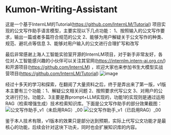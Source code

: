 # Kumon-Writing-Assistant
这是一个基于InternLM的Tutorial(https://github.com/InternLM/Tutorial) 项目实现的公文写作助手语言模型，主要实现以下几点功能：
1、按照输入的公文写作要求，输出一篇或者多篇符合规范的公文
2、能够为用户解疑关于公文写作的种类、规范、避坑点等信息
3、能够对用户输入的公文进行合理扩写和改写

最后非常感谢上海人工智能实验室开源的InternLM项目，对于新手非常友好，各位对人工智能感兴趣的小伙伴可以关注其官网(https://internlm.intern-ai.org.cn/) 和开源项目(https://github.com/InternLM) ，欢迎大家也来参加书生大模型实战营项目(https://github.com/InternLM/Tutorial) 
![image](https://github.com/user-attachments/assets/53daa266-564e-442d-818e-364cfc2d303f)

经过十多天的学习和探索，在翻阅了大量资料之后，终于是弄出来了第一版，v1版本主要有三个功能：1、解疑公文相关问题 2、按照要求代写公文 3、对用户的公文进行打分。功能2、3主要是靠prompt+LLM实现的，功能1的实现则是通过运用RAG（检索增强生成）技术检索知识库。下面是公文写作助手的部分效果截图：
![公文写作助手_v1（未启用RAG）_00](https://github.com/user-attachments/assets/21c7298e-f12c-4acc-a4e4-95f4f236482f)
![公文写作助手_v1（已启用RAG）_00](https://github.com/user-attachments/assets/e0d7732c-a7c7-4c88-84a2-fef9eafc50e5)


鉴于本人技术有限，v1版本的效果只是部分达到预期，实际上代写公文功能才是最核心的功能，后续会针对这块下功夫，同时也会扩展知识库的内容。
